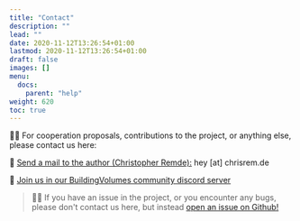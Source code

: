 ```yaml
---
title: "Contact"
description: ""
lead: ""
date: 2020-11-12T13:26:54+01:00
lastmod: 2020-11-12T13:26:54+01:00
draft: false
images: []
menu:
  docs:
    parent: "help"
weight: 620
toc: true
---
```


👋🏻 For cooperation proposals, contributions to the project, or anything else, please contact us here:

📧 [Send a mail to the author (Christopher Remde):](mailto:hey@chrisrem.de) hey [at] chrisrem.de

👾 [Join us in our BuildingVolumes community discord server](https://discord.gg/BvQdJdJqu6)

> ☝🏻 If you have an issue in the project, or you encounter any bugs, please don't contact us here, but instead [open an issue on Github!](docs/help/issues/)
